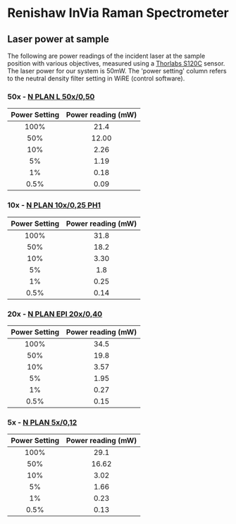 # Renishaw InVia Raman Spectrometer

## Laser power at sample

The following are power readings of the incident laser at the sample position with various objectives, measured using a [Thorlabs S120C](https://www.thorlabs.com/thorproduct.cfm?partnumber=S120C) sensor. The laser power for our system is 50mW. The 'power setting' column refers to the neutral density filter setting in WiRE (control software).   

### 50x - [N PLAN L 50x/0,50](https://www.leica-microsystems.com/objectivefinder/objective/566036/)


|Power Setting| Power reading (mW)|
|:-----------:|:--------------:|
|100% | 21.4 |
|50% | 12.00 |
|10% | 2.26 |
|5% | 1.19 |
|1% |0.18 |
|0.5% | 0.09 |


### 10x - [N PLAN 10x/0,25 PH1](https://www.leica-microsystems.com/objectivefinder/objective/506406/)

|Power Setting| Power reading (mW)|
|:-----------:|:--------------:|
|100% | 31.8|
|50% | 18.2|
|10% | 3.30|
|5% | 1.8|
|1% | 0.25|
|0.5% |0.14|

### 20x - [N PLAN EPI 20x/0,40](https://www.leica-microsystems.com/objectivefinder/objective/566066/)
|Power Setting| Power reading (mW)|
|:-----------:|:--------------:|
|100% | 34.5|
|50% | 19.8 |
|10% | 3.57|
|5% | 1.95|
|1% | 0.27|
|0.5% | 0.15| 

### 5x - [N PLAN 5x/0,12](https://www.leica-microsystems.com/objectivefinder/objective/506302/)
|Power Setting| Power reading (mW)|
|:-----------:|:--------------:|
|100% | 29.1|
|50% | 16.62|
|10% | 3.02|
|5% | 1.66|
|1% | 0.23|
|0.5% | 0.13|
